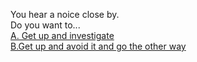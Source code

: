 You hear a noice close by.   
  Do you want to...  
  [A. Get up and investigate](../little-girl)   
  [B.Get up and avoid it and go the other way](../Hallway)
